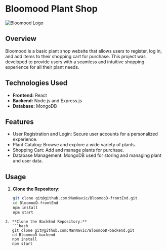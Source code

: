 # Bloomood Plant Shop

![Bloomood Logo](link-to-your-logo.png)

## Overview

Bloomood is a basic plant shop website that allows users to register, log in, and add items to their shopping cart for purchase. This project was developed to provide users with a seamless and intuitive shopping experience for all their plant needs.

## Technologies Used

- **Frontend:** React
- **Backend:** Node.js and Express.js
- **Database:** MongoDB

## Features

- User Registration and Login: Secure user accounts for a personalized experience.
- Plant Catalog: Browse and explore a wide variety of plants.
- Shopping Cart: Add and manage plants for purchase.
- Database Management: MongoDB used for storing and managing plant and user data.

## Usage

1. **Clone the Repository:**
   ```bash
   git clone git@github.com:ManNavic/BloomooD-frontEnd.git
   cd BloomooD-frontEnd
   npm install
   npm start
```
2. **Clone the BackEnd Repository:**
   ```bash
   git clone git@github.com:ManNavic/BloomooD-backend.git
   cd BloomooD-backend
   npm install
   npm start
```
